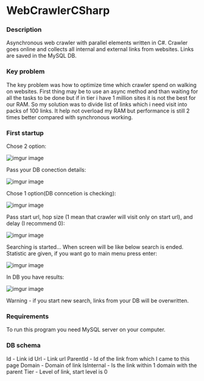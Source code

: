 # WebCrawlerCSharp
### Description
Asynchronous web crawler with parallel elements written in C#. Crawler goes online and collects all internal and external links from websites. Links are saved in the MySQL DB. 

### Key problem
The key problem was how to optimize time which crawler spend on walking on websites.  First thing may be to use an async method and than waiting for all the tasks to be done but if in tier i have 1 million sites it is not the best for our RAM. So my solution was to divide list of links which i need visit into packs of 100 links. It help not overload my RAM but performance is still  2 times better compared with synchronous working. 

### First startup
Chose 2 option:

![imgur image](https://i.imgur.com/FIuu8Ej.png)

Pass your DB conection details:

![imgur image](https://i.imgur.com/RDSi7Rq.png)

Chose 1 option(DB conncetion is checking):

![imgur image](https://i.imgur.com/FIuu8Ej.png)

Pass start url, hop size (1 mean that crawler will visit only on start url), and delay (I recommend 0):

![imgur image](https://i.imgur.com/KgXq7WW.png)

Searching is started...
When screen will be like below search is ended. Statistic are given, if you want go to main menu press enter:

![imgur image](https://i.imgur.com/X9mRXPC.png)

In DB you have results:

![imgur image](https://i.imgur.com/Zj0GWqJ.png)

Warning - if you start new search, links from your DB will be overwritten.

### Requirements
To run this program you need MySQL server on your computer.

### DB schema
Id - Link id
Url - Link url
ParentId - Id of the link from which I came to this page
Domain - Domain of link
IsInternal - Is the link within 1 domain with the parent
Tier - Level of link, start level is 0
